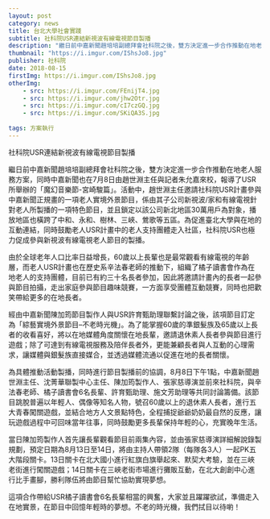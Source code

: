 ```yaml
---
layout: post
category: news
title: 台北大學社會實踐
subtitle: 社科院USR連結新視波有線電視節目製播
description: "繼日前中嘉新聞趙培培副總拜會社科院之後，雙方決定進一步合作推動在地老人服務方案..."
thumbnail: "https://i.imgur.com/IShsJo8.jpg"
publisher: 社科院
date: 2018-08-15
firstImg: https://i.imgur.com/IShsJo8.jpg
otherImg:
    - src: https://i.imgur.com/FEnijT4.jpg
    - src: https://i.imgur.com/jhw2Otr.jpg
    - src: https://i.imgur.com/cI7czGQ.jpg
    - src: https://i.imgur.com/SKiQA3S.jpg
    
tags: 方案執行
---
```


社科院USR連結新視波有線電視節目製播

繼日前中嘉新聞趙培培副總拜會社科院之後，雙方決定進一步合作推動在地老人服務方案，同時中嘉新聞也在7月8日由趙世淵主任與記者朱允嘉來校，報導了USR所舉辦的「魔幻音樂節-宮崎駿篇」。活動中，趙世淵主任邀請社科院USR計畫參與中嘉新聞正規畫的一項老人實境外景節目，係由其子公司新視波/家和有線電視針對老人所製播的一項特色節目，並且鎖定以該公司新北地區30萬用戶為對象，播放地區也橫跨了中和、永和、樹林、三峽、鶯歌等五區。為促進臺北大學與在地的互動連結，同時鼓勵老人USR計畫中的老人支持團體走入社區，社科院USR也極力促成參與新視波有線電視老人節目的製播。

由於全球老年人口比率日益增長，60歲以上長輩也是最常觀看有線電視的年齡層，而老人USR計畫也在歷史系辛法春老師的推動下，組織了橘子讀書會作為在地老人的支持團體，目前已有約三十名長者參加，因此將邀請計畫內的長者一起參與節目拍攝，走出家庭參與節目趣味競賽，一方面享受團體互動競賽，同時也把歡笑帶給更多的在地長者。

經由中嘉新聞陳加筠節目製作人與USR許育甄助理聯繫討論之後，該項節目訂定為「綜藝實境外景節目–不老時光機」。為了能掌握60歲的準銀髮族及65歲以上長者的收看喜好，將以在地媒體角度關懷在地長輩，邀請退休素人長者參與節目進行遊戲；除了可達到有線電視服務及陪伴長者外，更能兼顧長者與人互動的心理需求，讓媒體與銀髮族直接媒合，並透過媒體流通以促進在地的長者關懷。

為具體推動活動製播，同時進行節目製播前的協調，8月8日下午1點，中嘉新聞趙世淵主任、沈菁華聯製中心主任、陳加筠製作人、張家慈導演並前來社科院，與辛法春老師、橘子讀書會6名長輩、許育甄助理、施文芳助理等共同討論籌備。該節目跳脫普遍以年輕人、偶像等知名人物，號召60歲以上的退休素人長者，進行五大青春闖關遊戲，並結合地方人文景點特色，全程捕捉爺爺奶奶最自然的反應，讓玩遊戲過程中可回味當年往事，同時鼓勵更多長輩保持年輕的心，充實晚年生活。

當日陳加筠製作人首先讓長輩觀看節目前兩集內容，並由張家慈導演詳細解說錄製規劃，預定日期為8月13日至14日，將由主持人帶領2隊（每隊各3人）一起PK五大階段關卡。13日關卡在北大國小進行紅旗白旗舉起來、默契大考驗，並在三峽老街進行闖關遊戲；14日關卡在三峽老街市場進行攤販互動，在北大創創中心進行比手畫腳，勝利隊伍將由節目幫忙協助實現夢想。

這項合作帶給USR橘子讀書會6名長輩相當的興奮，大家並且躍躍欲試，準備走入在地實景，在節目中回憶年輕時的夢想。不老的時光機，我們拭目以待喲！

